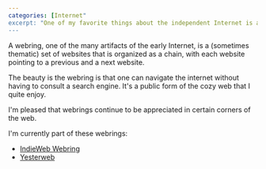 ```yaml
---
categories: [Internet"
excerpt: "One of my favorite things about the independent Internet is a continued interest in webrings."
---
```

A webring, one of the many artifacts of the early Internet, is a (sometimes thematic) set of websites that is organized as a chain, with each website pointing to a previous and a next website.

The beauty is the webring is that one can navigate the internet without having to consult a search engine. It's a public form of the cozy web that I quite enjoy. 

I'm pleased that webrings continue to be appreciated in certain corners of the web. 

I'm currently part of these webrings:
- [IndieWeb Webring](https://xn--sr8hvo.ws/)
- [Yesterweb](https://yesterweb.org/webring/)